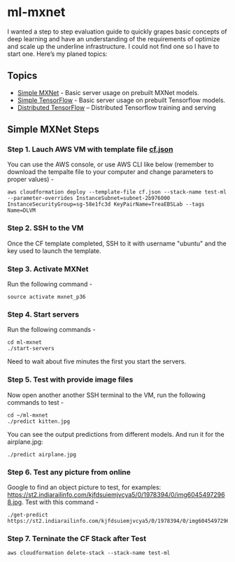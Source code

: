 # ml-mxnet
I wanted a step to step evaluation guide to quickly grapes basic concepts of deep learning and have an understanding of the requirements of optimize and scale up the underline infrastructure. I could not find one so I have to start one. 
Here’s my planed topics:
## Topics
* [Simple MXNet](./README.md) - Basic server usage on prebuilt MXNet models.
* [Simple TensorFlow](../ml-tensorflow/README.md) - Basic server usage on prebuilt Tensorflow models.
* [Distributed TensorFlow](../ml-tensorflow-distributed/README.md) – Distributed Tensorflow training and serving
## Simple MXNet Steps
### Step 1. Lauch AWS VM with template file [cf.json](./cf.json)
You can use the AWS console, or use AWS CLI like below (remember to download the tempalte file to your computer and change parameters to proper values) -
```
aws cloudformation deploy --template-file cf.json --stack-name test-ml --parameter-overrides InstanceSubnet=subnet-2b976000 InstanceSecurityGroup=sg-58e1fc3d KeyPairName=TreaEBSLab --tags Name=DLVM
```
### Step 2. SSH to the VM
Once the CF template completed, SSH to it with username "ubuntu" and the key used to launch the template.
### Step 3. Activate MXNet 
Run the following command -
```
source activate mxnet_p36
```
### Step 4. Start servers
Run the following commands -
```
cd ml-mxnet
./start-servers
```
Need to wait about five minutes the first you start the servers.
### Step 5. Test with provide image files
Now open another another SSH terminal to the VM, run the following commands to test - 
```
cd ~/ml-mxnet
./predict kitten.jpg
```
You can see the output predictions from different models. And run it for the airplane.jpg:
```
./predict airplane.jpg
```
### Step 6. Test any picture from online 
Google to find an object picture to test, for examples: https://st2.indiarailinfo.com/kjfdsuiemjvcya5/0/1978394/0/img60454972968.jpg. Test with this command -
```
./get-predict https://st2.indiarailinfo.com/kjfdsuiemjvcya5/0/1978394/0/img60454972968.jpg
```
### Step 7. Terninate the CF Stack after Test
```
aws cloudformation delete-stack --stack-name test-ml
```

